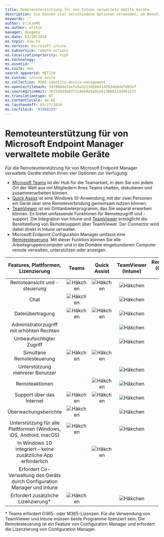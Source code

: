 ```yaml
---
title: Remoteunterstützung für von Intune verwaltete mobile Geräte
description: Sie können vier verschiedene Optionen verwenden, um Benutzer remote bei ihren mobilen Geräten zu unterstützen.
keywords: ''
author: ErikjeMS
ms.author: erikje
manager: dougeby
ms.date: 03/20/2020
ms.topic: how-to
ms.service: microsoft-intune
ms.subservice: remote-actions
ms.localizationpriority: high
ms.technology: ''
ms.assetid: ''
ms.suite: ems
search.appverid: MET150
ms.custom: intune-azure
ms.collection: M365-identity-device-management
ms.openlocfilehash: 34f88d4e7aefe9a32238bb6d14203de0defd65ef
ms.sourcegitcommit: 302556d3b03f1a4eb9a5a9ce6138b8119d901575
ms.translationtype: HT
ms.contentlocale: de-DE
ms.lasthandoff: 05/27/2020
ms.locfileid: "83988259"
---
```

# <a name="remotely-assist-mobile-devices-managed-by-microsoft-endpoint-manager"></a>Remoteunterstützung für von Microsoft Endpoint Manager verwaltete mobile Geräte

Für die Remoteunterstützung für von Microsoft Endpoint Manager verwaltete Geräte stehen Ihnen vier Optionen zur Verfügung:

- [Microsoft Teams](https://products.office.com/microsoft-teams/) ist der Hub für die Teamarbeit, in dem Sie von jedem Ort der Welt aus mit Mitgliedern Ihres Teams chatten, diskutieren und zusammenarbeiten können.
- [Quick Assist](https://support.microsoft.com/help/4027243/windows-10-solve-pc-problems-with-quick-assist) ist eine Windows 10-Anwendung, mit der zwei Personen ein Gerät über eine Remoteverbindung gemeinsam nutzen können.
- [TeamViewer](https://www.teamviewer.com/) ist ein Drittanbieterprogramm, das Sie separat erwerben können. Es bietet umfassende Funktionen für Remotezugriff und -support. Die Integration von Intune und [TeamViewer](teamviewer-support.md) ermöglicht die Bereitstellung von Remotesupport über TeamViewer. Der Connector wird dabei direkt in Intune verwaltet.
- Microsoft Endpoint Configuration Manager umfasst eine [Remotesteuerung](https://docs.microsoft.com/configmgr/core/clients/manage/remote-control/introduction-to-remote-control). Mit dieser Funktion können Sie alle Arbeitsgruppencomputer und in die Domäne eingebundenen Computer remote verwalten, unterstützen oder anzeigen.

| Features, Plattformen, Lizenzierung | **Teams** | Quick Assist | TeamViewer (Intune) | Remotesteuerung (Configuration Manager) |
|:---:|:---:|:---:|:---:|:---:|
| Remoteansicht und -steuerung |![Häkchen](../enrollment/media/enrollment-method-capab/checkmark.png)|![Häkchen](../enrollment/media/enrollment-method-capab/checkmark.png)|![Häkchen](../enrollment/media/enrollment-method-capab/checkmark.png)|![Häkchen](../enrollment/media/enrollment-method-capab/checkmark.png)|
| Chat |![Häkchen](../enrollment/media/enrollment-method-capab/checkmark.png)||![Häkchen](../enrollment/media/enrollment-method-capab/checkmark.png)||
| Dateiübertragung |![Häkchen](../enrollment/media/enrollment-method-capab/checkmark.png)|![Häkchen](../enrollment/media/enrollment-method-capab/checkmark.png)|![Häkchen](../enrollment/media/enrollment-method-capab/checkmark.png)|![Häkchen](../enrollment/media/enrollment-method-capab/checkmark.png)|
| Administratorzugriff mit erhöhten Rechten |||![Häkchen](../enrollment/media/enrollment-method-capab/checkmark.png)|![Häkchen](../enrollment/media/enrollment-method-capab/checkmark.png)|
| Unbeaufsichtigter Zugriff |||![Häkchen](../enrollment/media/enrollment-method-capab/checkmark.png)|![Häkchen](../enrollment/media/enrollment-method-capab/checkmark.png)|
| Simultane Remotesteuerung |![Häkchen](../enrollment/media/enrollment-method-capab/checkmark.png)|![Häkchen](../enrollment/media/enrollment-method-capab/checkmark.png)|||
| Unterstützung mehrerer Benutzer |||![Häkchen](../enrollment/media/enrollment-method-capab/checkmark.png)|![Häkchen](../enrollment/media/enrollment-method-capab/checkmark.png)|
| Remoteaktionen ||![Häkchen](../enrollment/media/enrollment-method-capab/checkmark.png)|![Häkchen](../enrollment/media/enrollment-method-capab/checkmark.png)|![Häkchen](../enrollment/media/enrollment-method-capab/checkmark.png)|
| Support über das Internet |![Häkchen](../enrollment/media/enrollment-method-capab/checkmark.png)|![Häkchen](../enrollment/media/enrollment-method-capab/checkmark.png)|![Häkchen](../enrollment/media/enrollment-method-capab/checkmark.png)||
| Überwachungsberichte |![Häkchen](../enrollment/media/enrollment-method-capab/checkmark.png)||![Häkchen](../enrollment/media/enrollment-method-capab/checkmark.png)|![Häkchen](../enrollment/media/enrollment-method-capab/checkmark.png)|
| Unterstützung für alle Plattformen (Windows, iOS, Android, macOS) |![Häkchen](../enrollment/media/enrollment-method-capab/checkmark.png)||![Häkchen](../enrollment/media/enrollment-method-capab/checkmark.png)||
| In Windows 10 integriert – keine zusätzliche App erforderlich ||![Häkchen](../enrollment/media/enrollment-method-capab/checkmark.png)|||
| Erfordert Co-Verwaltung des Geräts durch Configuration Manager und Intune ||||![Häkchen](../enrollment/media/enrollment-method-capab/checkmark.png)|
| Erfordert zusätzliche Lizenzierung\* |![Häkchen](../enrollment/media/enrollment-method-capab/checkmark.png)||![Häkchen](../enrollment/media/enrollment-method-capab/checkmark.png)|![Häkchen](../enrollment/media/enrollment-method-capab/checkmark.png)|

\* Teams erfordert O365- oder M365-Lizenzen. Für die Verwendung von TeamViewer und Intune müssen beide Programme lizenziert sein. Die Remotesteuerung ist ein Feature von Configuration Manager und erfordert die Lizenzierung von Configuration Manager.
